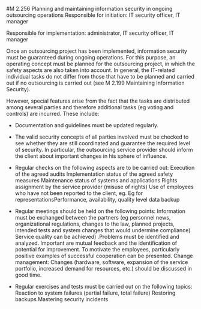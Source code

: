 #M 2.256 Planning and maintaining information security in ongoing outsourcing operations
Responsible for initiation: IT security officer, IT manager

Responsible for implementation: administrator, IT security officer, IT manager

Once an outsourcing project has been implemented, information security must be guaranteed during ongoing operations. For this purpose, an operating concept must be planned for the outsourcing project, in which the safety aspects are also taken into account. In general, the IT-related individual tasks do not differ from those that have to be planned and carried out if no outsourcing is carried out (see M 2.199 Maintaining Information Security).

However, special features arise from the fact that the tasks are distributed among several parties and therefore additional tasks (eg voting and controls) are incurred. These include:

* Documentation and guidelines must be updated regularly.


* The valid security concepts of all parties involved must be checked to see whether they are still coordinated and guarantee the required level of security. In particular, the outsourcing service provider should inform the client about important changes in his sphere of influence.


* Regular checks on the following aspects are to be carried out: Execution of the agreed audits Implementation status of the agreed safety measures Maintenance status of systems and applications Rights assignment by the service provider (misuse of rights) Use of employees who have not been reported to the client, eg. Eg for representationsPerformance, availability, quality level data backup


* Regular meetings should be held on the following points: Information must be exchanged between the partners (eg personnel news, organizational regulations, changes to the law, planned projects, intended tests and system changes that would undermine compliance) Service quality can be achieved) .Problems must be identified and analyzed. Important are mutual feedback and the identification of potential for improvement. To motivate the employees, particularly positive examples of successful cooperation can be presented. Change management: Changes (hardware, software, expansion of the service portfolio, increased demand for resources, etc.) should be discussed in good time.


* Regular exercises and tests must be carried out on the following topics: Reaction to system failures (partial failure, total failure) Restoring backups Mastering security incidents




